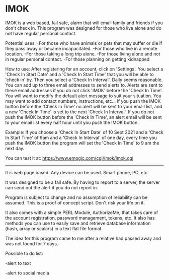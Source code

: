 # IMOK

IMOK is a web based, fail safe, alarm that will email family and friends if you don't check in.
This program was designed for those who live alone and do not have regular personal contact.

Potential uses:
-For those who have animals or pets that may suffer or die if they pass away or became incapacitated.
-For those who live in a remote location.
-For those taking a long trip alone.
-For those living alone and not in regular personal contact.
-For those planning on getting kidnapped

How to use:
After registering for an account, click on 'Settings'.
You select a 'Check In Start Date' and a 'Check In Start Time' that you will be able to 'check in' by. 
Then you select a 'Check In Interval'. Daily seems reasonable. 
You can add up to three email addresses to send alerts to. 
Alerts are sent to these email addresses if you do not click 'IMOK' before the 'Check In Time'.  
You will want to modify the default alert message to suit your situation. You may want to add contact numbers, instructions, etc...
If you push the IMOK button before the 'Check In Time' no alert will be sent to your email list, and a new 'Check In Time' is set to the next 'Check In Interval'. 
If you do not push the IMOK button before the 'Check In Time', an alert email will be sent to your email list every half hour until you push the IMOK button.

Example: If you choose a 'Check In Start Date' of 10 Sept 2021 and a 'Check In Start Time' of 9am and a 'Check In Interval' of one day, every time you push the IMOK button the program will set the 'Check In Time' to 9 am the next day.

You can test it at:
https://www.emogic.com/cgi/imok/imok.cgi

-------------------------------------

It is web page based. Any device can be used. Smart phone, PC, etc.

It was designed to be a fail safe. By having to report to a server, the server can send out the alert if you do not report in.

Program is subject to change and no assumption of reliability can be assumed.
This is a proof of concept script. Don't risk your life on it.

It also comes with a simple PERL Module, AuthorizeMe, that takes care of the account registration, password management, tokens, etc.
It also has methods you can use to easily save and retrieve database information (hash, array or scalars) in a text flat file format.

The idea for this program came to me after a relative had passed away and was not found for 7 days.

Possible to do list:

-alert to text

-alert to social media
